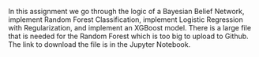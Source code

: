 In this assignment we go through the logic of a Bayesian Belief Network, implement Random Forest Classification, implement Logistic Regression with Regularization, and implement an XGBoost model.
There is a large file that is needed for the Random Forest which is too big to upload to Github. The link to download the file is in the Jupyter Notebook.
